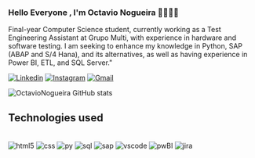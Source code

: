 
### Hello Everyone , I'm Octavio Nogueira 👨🏻‍💻😁

Final-year Computer Science student, currently working as a Test Engineering Assistant at Grupo Multi, with experience in hardware and software testing. I am seeking to enhance my knowledge in Python, SAP (ABAP and S/4 Hana), and its alternatives, as well as having experience in Power BI, ETL, and SQL Server."


[![Linkedin](https://img.shields.io/badge/LinkedIn-0077B5?style=for-the-badge&logo=linkedin&logoColor=white)](https://www.linkedin.com/in/octavionogueira/)
[![Instagram](https://img.shields.io/badge/Instagram-E4405F?style=for-the-badge&logo=instagram&logoColor=white)](https://instagram.com/octavio.nogueira_)
[![Gmail](https://img.shields.io/badge/Gmail-D14836?style=for-the-badge&logo=gmail&logoColor=white)](https://mail.google.com/mail/u/1/#inbox)


![OctavioNogueira GitHub stats](https://github-readme-stats.vercel.app/api?username=OctavioNogueira&show_icons=true&theme=tokyonight)


## Technologies used

<div style="display: inline_block"><br/>
<img align="center" alt="html5" src="https://img.shields.io/badge/HTML5-E34F26?style=for-the-badge&logo=html5&logoColor=white" />
<img align="center" alt="css" src="https://img.shields.io/badge/CSS3-1572B6?style=for-the-badge&logo=css3&logoColor=white" />
<img align="center" alt="py" src="https://img.shields.io/badge/Python-14354C?style=for-the-badge&logo=python&logoColor=white"/>
<img align="center" alt="sql" src="https://img.shields.io/badge/Microsoft_SQL_Server-CC2927?style=for-the-badge&logo=microsoft-sql-server&logoColor=white"/>
<img align="center" alt="sap" src="https://img.shields.io/badge/SAP-0FAAFF?style=for-the-badge&logo=sap&logoColor=white"/>
<img align="center" alt="vscode" src="https://img.shields.io/badge/Visual_Studio-5C2D91?style=for-the-badge&logo=visual%20studio&logoColor=white"/>
<img align="center" alt="pwBI" src="https://img.shields.io/badge/Microsoft_Office-D83B01?style=for-the-badge&logo=microsoft-office&logoColor=white"/>
<img align="center" alt="jira" src="https://img.shields.io/badge/Jira-0052CC?style=for-the-badge&logo=Jira&logoColor=white"/>
</div><br/>





